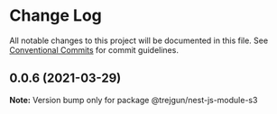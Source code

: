 # Change Log

All notable changes to this project will be documented in this file.
See [Conventional Commits](https://conventionalcommits.org) for commit guidelines.

## 0.0.6 (2021-03-29)

**Note:** Version bump only for package @trejgun/nest-js-module-s3
